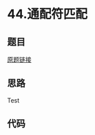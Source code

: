 # 44.通配符匹配
## 题目
[原题链接](https://leetcode.com/problems/wildcard-matching/)

## 思路
Test

## 代码
```java
```